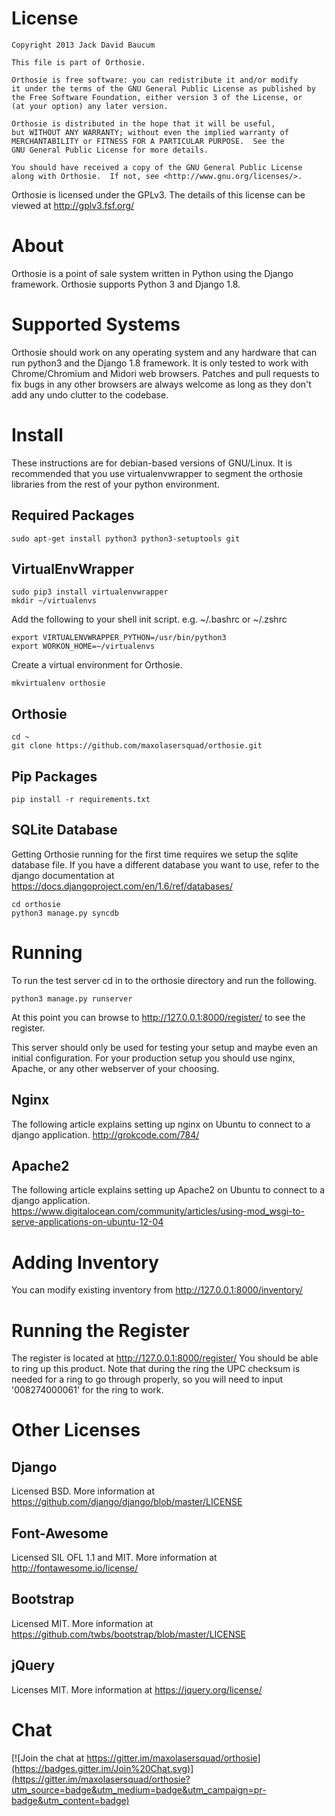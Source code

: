 License
=======

    Copyright 2013 Jack David Baucum

    This file is part of Orthosie.

    Orthosie is free software: you can redistribute it and/or modify
    it under the terms of the GNU General Public License as published by
    the Free Software Foundation, either version 3 of the License, or
    (at your option) any later version.

    Orthosie is distributed in the hope that it will be useful,
    but WITHOUT ANY WARRANTY; without even the implied warranty of
    MERCHANTABILITY or FITNESS FOR A PARTICULAR PURPOSE.  See the
    GNU General Public License for more details.

    You should have received a copy of the GNU General Public License
    along with Orthosie.  If not, see <http://www.gnu.org/licenses/>.

Orthosie is licensed under the GPLv3. The details of this license can be viewed at http://gplv3.fsf.org/

About
=====
Orthosie is a point of sale system written in Python using the Django framework.
Orthosie supports Python 3 and Django 1.8.

Supported Systems
=================
Orthosie should work on any operating system and any hardware that can run python3 and the Django 1.8 framework. It is only tested to work with Chrome/Chromium and Midori web browsers. Patches and pull requests to fix bugs in any other browsers are always welcome as long as they don't add any undo clutter to the codebase.

Install
=======
These instructions are for debian-based versions of GNU/Linux. It is recommended that you use virtualenvwrapper to segment the orthosie libraries from the rest of your python environment.

Required Packages
-----------------
    sudo apt-get install python3 python3-setuptools git 

VirtualEnvWrapper
-----------------
    sudo pip3 install virtualenvwrapper
    mkdir ~/virtualenvs
Add the following to your shell init script. e.g. ~/.bashrc or ~/.zshrc

    export VIRTUALENVWRAPPER_PYTHON=/usr/bin/python3
    export WORKON_HOME=~/virtualenvs

Create a virtual environment for Orthosie.

    mkvirtualenv orthosie

Orthosie
--------
    cd ~
    git clone https://github.com/maxolasersquad/orthosie.git

Pip Packages
------------
    pip install -r requirements.txt

SQLite Database
---------------
Getting Orthosie running for the first time requires we setup the sqlite database file.
If you have a different database you want to use, refer to the django documentation at https://docs.djangoproject.com/en/1.6/ref/databases/

    cd orthosie
    python3 manage.py syncdb

Running
=======
To run the test server cd in to the orthosie directory and run the following.

    python3 manage.py runserver

At this point you can browse to http://127.0.0.1:8000/register/ to see the register.

This server should only be used for testing your setup and maybe even an initial configuration. For your production setup you should use nginx, Apache, or any other webserver of your choosing.

Nginx
-----
The following article explains setting up nginx on Ubuntu to connect to a django application.
http://grokcode.com/784/

Apache2
-------
The following article explains setting up Apache2 on Ubuntu to connect to a django application.
https://www.digitalocean.com/community/articles/using-mod_wsgi-to-serve-applications-on-ubuntu-12-04

Adding Inventory
================
You can modify existing inventory from http://127.0.0.1:8000/inventory/

Running the Register
====================
The register is located at http://127.0.0.1:8000/register/
You should be able to ring up this product. Note that during the ring the UPC checksum is needed for a ring to go through properly, so you will need to input '008274000061' for the ring to work.

Other Licenses
==============

## Django
Licensed BSD. More information at https://github.com/django/django/blob/master/LICENSE

## Font-Awesome
Licensed SIL OFL 1.1 and MIT. More information at http://fontawesome.io/license/

## Bootstrap
Licensed MIT. More information at https://github.com/twbs/bootstrap/blob/master/LICENSE

## jQuery
Licenses MIT. More information at https://jquery.org/license/

Chat
==============
[![Join the chat at https://gitter.im/maxolasersquad/orthosie](https://badges.gitter.im/Join%20Chat.svg)](https://gitter.im/maxolasersquad/orthosie?utm_source=badge&utm_medium=badge&utm_campaign=pr-badge&utm_content=badge)
